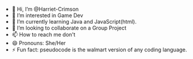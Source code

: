 - 👋 Hi, I’m @Harriet-Crimson
- 👀 I’m interested in Game Dev
- 🌱 I’m currently learning Java and JavaScript(html).
- 💞️ I’m looking to collaborate on a Group Project
- 📫 How to reach me don't
- 😄 Pronouns: She/Her
- ⚡ Fun fact: pseudocode is the walmart version of any coding language.

<!---
Harriet-Crimson/Harriet-Crimson is a ✨ special ✨ repository because its `README.md` (this file) appears on your GitHub profile.
You can click the Preview link to take a look at your changes.
--->
